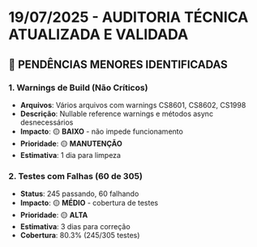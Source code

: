 # 19/07/2025 - AUDITORIA TÉCNICA ATUALIZADA E VALIDADA

## 🔶 **PENDÊNCIAS MENORES IDENTIFICADAS**

### 1. **Warnings de Build (Não Críticos)**

- **Arquivos**: Vários arquivos com warnings CS8601, CS8602, CS1998
- **Descrição**: Nullable reference warnings e métodos async desnecessários
- **Impacto**: 🟡 **BAIXO** - não impede funcionamento
- **Prioridade**: 🟡 **MANUTENÇÃO**
- **Estimativa**: 1 dia para limpeza

### 2. **Testes com Falhas (60 de 305)**

- **Status**: 245 passando, 60 falhando
- **Impacto**: 🟡 **MÉDIO** - cobertura de testes
- **Prioridade**: 🟡 **ALTA**
- **Estimativa**: 3 dias para correção
- **Cobertura**: 80.3% (245/305 testes)

